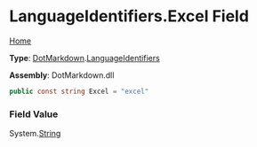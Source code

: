 # LanguageIdentifiers\.Excel Field

[Home](../../../README.md)

**Type**: [DotMarkdown](../../README.md)\.[LanguageIdentifiers](../README.md)

**Assembly**: DotMarkdown\.dll

```csharp
public const string Excel = "excel"
```

### Field Value

System\.[String](https://docs.microsoft.com/en-us/dotnet/api/system.string)